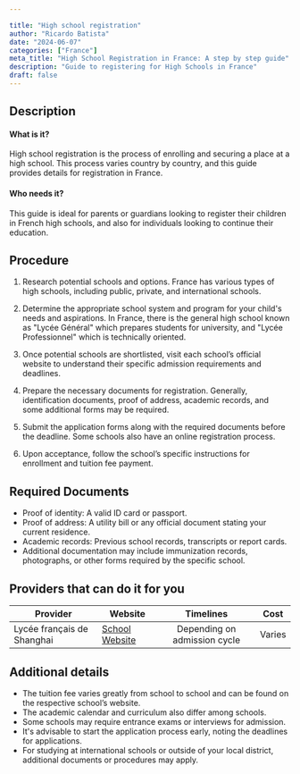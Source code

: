 ```yaml
---

title: "High school registration"
author: "Ricardo Batista"
date: "2024-06-07"
categories: ["France"]
meta_title: "High School Registration in France: A step by step guide"
description: "Guide to registering for High Schools in France"
draft: false
---
```


## Description

#### What is it?
High school registration is the process of enrolling and securing a place at a high school. This process varies country by country, and this guide provides details for registration in France. 

#### Who needs it?
This guide is ideal for parents or guardians looking to register their children in French high schools, and also for individuals looking to continue their education.

## Procedure

1. Research potential schools and options. France has various types of high schools, including public, private, and international schools.

2. Determine the appropriate school system and program for your child's needs and aspirations. In France, there is the general high school known as "Lycée Général" which prepares students for university, and "Lycée Professionnel" which is technically oriented.

3. Once potential schools are shortlisted, visit each school’s official website to understand their specific admission requirements and deadlines. 

4. Prepare the necessary documents for registration. Generally, identification documents, proof of address, academic records, and some additional forms may be required.

5. Submit the application forms along with the required documents before the deadline. Some schools also have an online registration process.

6. Upon acceptance, follow the school’s specific instructions for enrollment and tuition fee payment.

## Required Documents

- Proof of identity: A valid ID card or passport.
- Proof of address: A utility bill or any official document stating your current residence.
- Academic records: Previous school records, transcripts or report cards.
- Additional documentation may include immunization records, photographs, or other forms required by the specific school.

## Providers that can do it for you

| Provider        |     Website     |     Timelines    |       Cost      |
| --------------- | --------------- |  :-------------: | :-------------: |
| Lycée français de Shanghai      |  [School Website](https://www.lyceeshanghai.com/)       |      Depending on admission cycle      |        Varies       |

## Additional details

- The tuition fee varies greatly from school to school and can be found on the respective school’s website.
- The academic calendar and curriculum also differ among schools.
- Some schools may require entrance exams or interviews for admission.
- It's advisable to start the application process early, noting the deadlines for applications.
- For studying at international schools or outside of your local district, additional documents or procedures may apply.